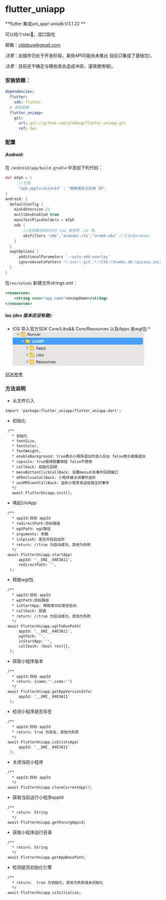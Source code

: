 
# flutter_uniapp


**flutter 集成uni_app! unisdk:V3.1.22 **

可以给个star🐴，混口饭吃

邮箱：yldebug@gmail.com

*注意*：此插件仍处于开发阶段，某些API可能尚未推出 目前只集成了基础包!。

*注意*：目前还不确定与哪些库会造成冲突，谨慎使用哦!。


### 安装依赖：
```yaml
dependencies:
  flutter:
    sdk: flutter
  # 添加依赖
  flutter_uniapp: 
    git:
      url: git://github.com/yldebug/flutter_uniapp.git
      ref: dev

```


### 配置

##### Android:
在 `/android/app/build.gradle` 中添加下列代码：

```groovy
def mfph = [
      //包名
      "apk.applicationId" : "替换成自己应用 ID",
]
android: {
  defaultConfig {
    minSdkVersion 21
    multiDexEnabled true
    manifestPlaceholders = mfph
    ndk {
        //选择要添加的对应 cpu 类型的 .so 库。
        abiFilters 'x86','armeabi-v7a',"arm64-v8a" //不支持armeabi
    }
  }
  aaptOptions {
      additionalParameters '--auto-add-overlay'
      ignoreAssetsPattern "!.svn:!.git:.*:!CVS:!thumbs.db:!picasa.ini:!*.scc:*~"
  }  
}
```
在`res/values` 新建文件strings.xml：
```xml
<resources>
    <string name="app_name">UnimpDemo</string>
</resources>
```
##### Ios (dev 版本还没有做):
* IOS 导入官方SDK Core/Libs&& Core/Resources 以及Apps 放wgt包 *
![示例](ios-config.png)

[SDK参考](https://nativesupport.dcloud.net.cn/UniMPDocs/SDKDownload/ios)


### 方法说明
* 头文件引入
```
import 'package:flutter_uniapp/flutter_uniapp.dart';
```
* 初始化

```
 /**
   * 初始化
   * fontSize,
   * fontColor,
   * fontWeight,
   * enableBackground: true表示小程序退出时进入后台 false表示直接退出
   * capsule: true使用胶囊按钮 false不使用
   * callback: 初始化回调
   * menuButtonClickCallBack: 设置menu点击事件回调接口
   * mPOnCloseCallBack: 小程序被关闭事件监听
   * uniMPEventCallBack: 监听小程序发送给宿主的事件
   */
   await FlutterUniapp.init();
```

* 唤起UniApp
```
 /**
   * appId:目标 appId
   * redirectPath:目标路径
   * wgtPath: wgt路径
   * arguments: 参数
   * isSplash: 是否开启启动页
   * return: //true 为启动成功，其他为失败
   */
 await FlutterUniapp.startApp(
      appId: '__UNI__04E3A11',
      redirectPath: '',
  );
```

* 释放wgt包
```
 /**
   * appId:目标 appId
   * wgtPath:目标路径
   * isStartApp: 释放成功后是否启动
   * callback: 回调
   * return: //true 为启动成功，其他为失败
   */
 await FlutterUniapp.wgtToRunPath(
      appId: '__UNI__04E3A11',
      wgtPath: '',
      isStartApp: '',
      callback: (bool res){},
  );
```


* 获取小程序版本
```
 /**
   * appId:目标 appId
   * return: {name:'',code:''}
   */
 await FlutterUniapp.getAppVersionInfo(
      appId: '__UNI__04E3A11'
  );
```


* 检测小程序是否存在
```
 /**
   * appId:目标 appId
   * return: true 为存在，其他为失败
   */
 await FlutterUniapp.isExistsApp(
      appId: '__UNI__04E3A11'
  );
```

* 关闭当前小程序
```
 /**
   * appId:目标 appId
   */
 await FlutterUniapp.closeCurrentApp();
```

* 获取当前运行小程序appId
```
 /**
   * return: String
   */
 await FlutterUniapp.getRuningAppid;
```

* 获取小程序运行目录
```
 /**
   * return: String
   */
 await FlutterUniapp.getAppBasePath;
```


* 检测是否初始化引擎
```
 /**
   * return:  true 为初始化，其他为失败或未初始化
   */
 await FlutterUniapp.isInitialize;
```
